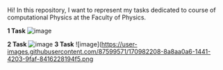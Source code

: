 Hi! In this repository, I want to represent my tasks dedicated to course of computational Physics at the Faculty of Physics.

**1 Task**
![image](https://user-images.githubusercontent.com/87599571/170982001-a4c4c373-c8b8-45d8-9ac1-796f99533280.png)

**2 Task**
![image](https://user-images.githubusercontent.com/87599571/170982067-87c2fd34-86f1-4fde-aaa6-cf4e0ab1f4ea.png)
**3 Task**
![image](https://user-images.githubusercontent.com/87599571/170982208-8a8aa0a6-1441-4203-9faf-8416228194f5.png
